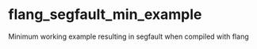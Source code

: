 # flang_segfault_min_example
Minimum working example resulting in segfault when compiled with flang
